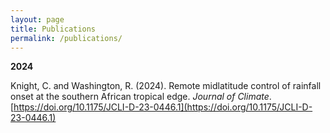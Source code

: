 ```yaml
---
layout: page
title: Publications
permalink: /publications/
---
```


**2024**

Knight, C. and Washington, R. (2024). Remote midlatitude control of rainfall onset at the southern African tropical edge. *Journal of Climate*.  [https://doi.org/10.1175/JCLI-D-23-0446.1](https://doi.org/10.1175/JCLI-D-23-0446.1)

